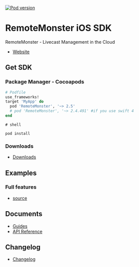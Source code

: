 [![Pod version](https://badge.fury.io/co/RemoteMonster.svg)](https://cocoapods.org/pods/RemoteMonster)

# RemoteMonster iOS SDK

RemoteMonster - Livecast Management in the Cloud

* [Website](https://remotemonster.com)

## Get SDK

### Package Manager - Cocoapods

```ruby
# Podfile
use_frameworks!
target 'MyApp' do
  pod 'RemoteMonster', '~> 2.5'
  # pod 'RemoteMonster', '~> 2.4.491' #if you use swift 4 
end
```

```shell
# shell

pod install
```

### Downloads

* [Downloads](https://github.com/RemoteMonster/ios-sdk/releases/)

## Examples

### Full features

* [source](https://github.com/RemoteMonster/ios-sdk/tree/master/examples/full/)

## Documents

* [Guides](https://docs.remotemonster.com/)
* [API Reference](https://remotemonster.github.io/ios-sdk/)

## Changelog

* [Changelog](https://github.com/RemoteMonster/ios-sdk/blob/master/CHANGELOG.md)
